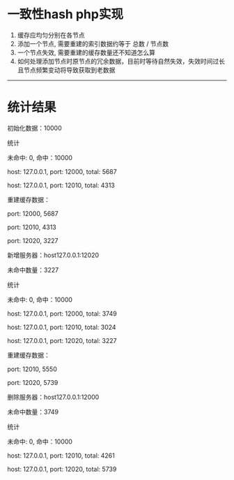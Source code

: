 一致性hash php实现
===

1. 缓存应均匀分别在各节点
2. 添加一个节点, 需要重建的索引数据约等于 总数 / 节点数
3. 一个节点失效, 需要重建的缓存数量还不知道怎么算
4. 如何处理添加节点时原节点的冗余数据，目前时等待自然失效，失效时间过长且节点频繁变动将导致获取到老数据

- - -

统计结果
===
初始化数据：10000

统计

未命中: 0, 命中：10000

host: 127.0.0.1, port: 12000, total: 5687

host: 127.0.0.1, port: 12010, total: 4313


重建缓存数据：

port: 12000, 5687

port: 12010, 4313

port: 12020, 3227

新增服务器：host127.0.0.1:12020

未命中数量：3227

统计

未命中: 0, 命中：10000

host: 127.0.0.1, port: 12000, total: 3749

host: 127.0.0.1, port: 12010, total: 3024

host: 127.0.0.1, port: 12020, total: 3227


重建缓存数据：

port: 12010, 5550

port: 12020, 5739

删除服务器：host127.0.0.1:12000

未命中数量：3749

统计

未命中: 0, 命中：10000

host: 127.0.0.1, port: 12010, total: 4261

host: 127.0.0.1, port: 12020, total: 5739